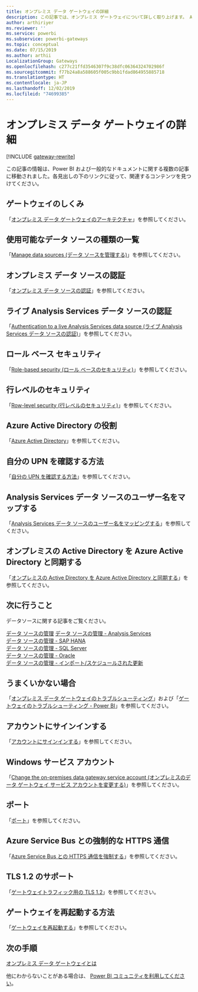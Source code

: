 ```yaml
---
title: オンプレミス データ ゲートウェイの詳細
description: この記事では、オンプレミス ゲートウェイについて詳しく取り上げます。 Analysis Services の使用時にこのサービスが Azure Active Directory やローカルの Active Directory と連動するしくみについて説明します。
author: arthiriyer
ms.reviewer: ''
ms.service: powerbi
ms.subservice: powerbi-gateways
ms.topic: conceptual
ms.date: 07/15/2019
ms.author: arthii
LocalizationGroup: Gateways
ms.openlocfilehash: c277c21ffd3546307f9c38dfc06364324702986f
ms.sourcegitcommit: f77b24a8a588605f005c9bb1fdad864955885718
ms.translationtype: HT
ms.contentlocale: ja-JP
ms.lasthandoff: 12/02/2019
ms.locfileid: "74699385"
---
```

# <a name="on-premises-data-gateway-in-depth"></a>オンプレミス データ ゲートウェイの詳細

[!INCLUDE [gateway-rewrite](includes/gateway-rewrite.md)]

この記事の情報は、Power BI および一般的なドキュメントに関する複数の記事に移動されました。各見出しの下のリンクに従って、関連するコンテンツを見つけてください。

## <a name="how-the-gateway-works"></a>ゲートウェイのしくみ

「[オンプレミス データ ゲートウェイのアーキテクチャ](/data-integration/gateway/service-gateway-onprem-indepth)」を参照してください。

## <a name="list-of-available-data-source-types"></a>使用可能なデータ ソースの種類の一覧

「[Manage data sources (データ ソースを管理する)](service-gateway-data-sources.md)」を参照してください。

## <a name="authentication-to-on-premises-data-sources"></a>オンプレミス データ ソースの認証

「[オンプレミス データ ソースの認証](/data-integration/gateway/service-gateway-onprem-indepth#authentication-to-on-premises-data-sources)」を参照してください。

## <a name="authentication-to-a-live-analysis-services-data-source"></a>ライブ Analysis Services データ ソースの認証

「[Authentication to a live Analysis Services data source (ライブ Analysis Services データ ソースの認証)](service-gateway-enterprise-manage-ssas.md#authentication-to-a-live-analysis-services-data-source)」を参照してください。

## <a name="role-based-security"></a>ロール ベース セキュリティ

「[Role-based security (ロール ベースのセキュリティ)](service-gateway-enterprise-manage-ssas.md#role-based-security)」を参照してください。

## <a name="row-level-security"></a>行レベルのセキュリティ

「[Row-level security (行レベルのセキュリティ)](service-gateway-enterprise-manage-ssas.md#row-level-security)」を参照してください。

## <a name="what-about-azure-active-directory"></a>Azure Active Directory の役割

「[Azure Active Directory](/data-integration/gateway/service-gateway-onprem-indepth#azure-active-directory)」を参照してください。

## <a name="how-do-i-tell-what-my-upn-is"></a>自分の UPN を確認する方法

「[自分の UPN を確認する方法](/data-integration/gateway/service-gateway-onprem-indepth#how-do-i-tell-what-my-upn-is)」を参照してください。

## <a name="map-user-names-for-analysis-services-data-sources"></a>Analysis Services データ ソースのユーザー名をマップする

「[Analysis Services データ ソースのユーザー名をマッピングする](service-gateway-enterprise-manage-ssas.md#map-user-names-for-analysis-services-data-sources)」を参照してください。

## <a name="synchronize-an-on-premises-active-directory-with-azure-active-directory"></a>オンプレミスの Active Directory を Azure Active Directory と同期する

「[オンプレミスの Active Directory を Azure Active Directory と同期する](/data-integration/gateway/service-gateway-onprem-indepth#synchronize-an-on-premises-active-directory-with-azure-active-directory)」を参照してください。

## <a name="what-to-do-next"></a>次に行うこと

データソースに関する記事をご覧ください。

[データ ソースの管理](service-gateway-data-sources.md)
 [データ ソースの管理 - Analysis Services](service-gateway-enterprise-manage-ssas.md)  
[データ ソースの管理 - SAP HANA](service-gateway-enterprise-manage-sap.md)  
[データ ソースの管理 - SQL Server](service-gateway-enterprise-manage-sql.md)  
[データ ソースの管理 - Oracle](service-gateway-onprem-manage-oracle.md)  
[データ ソースの管理 - インポート/スケジュールされた更新](service-gateway-enterprise-manage-scheduled-refresh.md)  

## <a name="where-things-can-go-wrong"></a>うまくいかない場合

「[オンプレミス データ ゲートウェイのトラブルシューティング](/data-integration/gateway/service-gateway-tshoot)」および「[ゲートウェイのトラブルシューティング - Power BI](service-gateway-onprem-tshoot.md)」を参照してください。

## <a name="sign-in-account"></a>アカウントにサインインする

「[アカウントにサインインする](/data-integration/gateway/service-gateway-onprem-indepth#sign-in-account)」を参照してください。

## <a name="windows-service-account"></a>Windows サービス アカウント

「[Change the on-premises data gateway service account (オンプレミスのデータ ゲートウェイ サービス アカウントを変更する)](/data-integration/gateway/service-gateway-service-account)」を参照してください。

## <a name="ports"></a>ポート

「[ポート](/data-integration/gateway/service-gateway-communication#ports)」を参照してください。

## <a name="forcing-https-communication-with-azure-service-bus"></a>Azure Service Bus との強制的な HTTPS 通信

「[Azure Service Bus との HTTPS 通信を強制する](/data-integration/gateway/service-gateway-communication#force-https-communication-with-azure-service-bus)」を参照してください。

## <a name="support-for-tls-12"></a>TLS 1.2 のサポート

「[ゲートウェイトラフィック用の TLS 1.2](/data-integration/gateway/service-gateway-communication#tls-12-for-gateway-traffic)」を参照してください。

## <a name="how-to-restart-the-gateway"></a>ゲートウェイを再起動する方法

「[ゲートウェイを再起動する](/data-integration/gateway/service-gateway-restart)」を参照してください。

## <a name="next-steps"></a>次の手順

[オンプレミス データ ゲートウェイとは](service-gateway-onprem.md)

他にわからないことがある場合は、 [Power BI コミュニティを利用してください](https://community.powerbi.com/)。